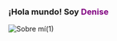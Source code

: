 ### ¡Hola mundo! Soy <span style="color:purple">Denise</span>

<span style="text-align:left">![Sobre mí(1)](https://user-images.githubusercontent.com/131865422/234551548-035bd327-a70f-401a-a656-e5272fb290c6.gif)
</span>
<!--
**DeniseDAW/DeniseDAW** is a ✨ _special_ ✨ repository because its `README.md` (this file) appears on your GitHub profile.

Here are some ideas to get you started:

- 🔭 I’m currently working on ...
- 🌱 I’m currently learning ...
- 👯 I’m looking to collaborate on ...
- 🤔 I’m looking for help with ...
- 💬 Ask me about ...
- 📫 How to reach me: ...
- 😄 Pronouns: ...
- ⚡ Fun fact: ...
-->
